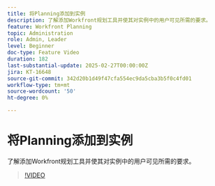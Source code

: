```yaml
---
title: 将Planning添加到实例
description: 了解添加Workfront规划工具并使其对实例中的用户可见所需的要求。
feature: Workfront Planning
topic: Administration
role: Admin, Leader
level: Beginner
doc-type: Feature Video
duration: 182
last-substantial-update: 2025-02-27T00:00:00Z
jira: KT-16648
source-git-commit: 342d20b1d49f47cfa554ec9da5cba3b5f0c4fd01
workflow-type: tm+mt
source-wordcount: '50'
ht-degree: 0%

---
```



# 将Planning添加到实例

了解添加Workfront规划工具并使其对实例中的用户可见所需的要求。

>[!VIDEO](https://video.tv.adobe.com/v/3447976/?learn=on&enablevpops&captions=chi_hans)
